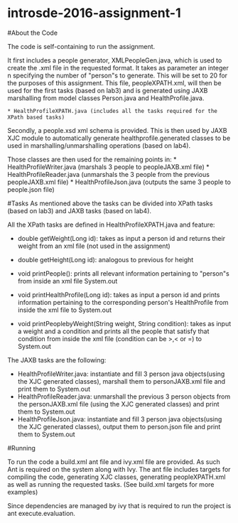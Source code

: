 # introsde-2016-assignment-1

#About the Code

The code is self-containing to run the assignment. 

It first includes a people generator, XMLPeopleGen.java, which is used to create the .xml file in the requested format. It takes as parameter an integer n specifying the number of "person"s to generate. This will be set to 20 for the purposes of this assignment.
This file, peopleXPATH.xml, will then be used for the first tasks (based on lab3) and is generated using JAXB marshalling from model classes Person.java and HealthProfile.java.

	* HealthProfileXPATH.java (includes all the tasks required for the XPath based tasks) 

Secondly, a people.xsd xml schema is provided. This is then used by JAXB XJC module to automatically generate healthprofile.generated classes to be used in marshalling/unmarshalling operations (based on lab4).

Those classes are then used for the remaining points in:
	* HealthProfileWriter.java (marshals 3 people to peopleJAXB.xml file)
	* HealthProfileReader.java (unmarshals the 3 people from the previous peopleJAXB.xml file)
	* HealthProfileJson.java (outputs the same 3 people to people.json file)


#Tasks
As mentioned above the tasks can be divided into XPath tasks (based on lab3) and JAXB tasks (based on lab4).

All the XPath tasks are defined in HealthProfileXPATH.java and feature:
* double getWeight(Long id): takes as input a person id and returns their weight from an xml file (not used in the assignment)
* double getHeight(Long id): analogous to previous for height 

* void printPeople(): prints all relevant information pertaining to "person"s from inside an xml file System.out
* void printHealthProfile(Long id): takes as input a person id and prints information pertaining to the corresponding person's HealthProfile from inside the xml file to System.out
* void printPeoplebyWeight(String weight, String condition): takes as input a weight and a condition and prints all the people that satisfy that condition from inside the xml file (condition can be >,< or =) to System.out

The JAXB tasks are the following:
* HealthProfileWriter.java: instantiate and fill 3 person java objects(using the XJC generated classes), marshall them to personJAXB.xml file and print them to System.out
* HealthProfileReader.java: unmarshall the previous 3 person objects from the personJAXB.xml file (using the XJC generated classes) and print them to System.out
* HealthProfileJson.java: instantiate and fill 3 person java objects(using the XJC generated classes), output them to person.json file and print them to System.out

#Running

To run the code a build.xml ant file and ivy.xml file are provided. As such Ant is required on the system along with Ivy. 
The ant file includes targets for compiling the code, generating XJC classes, generating peopleXPATH.xml as well as running the requested tasks. (See build.xml targets for more examples)

Since dependencies are managed by ivy that is required to run the project is ant execute.evaluation.












